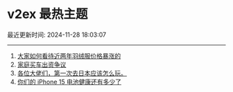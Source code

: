 # v2ex 最热主题

最近更新时间: 2024-11-28 18:03:07

--- 
1. [大家如何看待近两年羽绒服价格暴涨的](https://www.v2ex.com/t/1093261) 
2. [家庭买车出资争议](https://www.v2ex.com/t/1093274) 
3. [各位大佬们，第一次去日本应该怎么玩。](https://www.v2ex.com/t/1093268) 
4. [你们的 iPhone 15 电池健康还有多少了](https://www.v2ex.com/t/1093286) 
